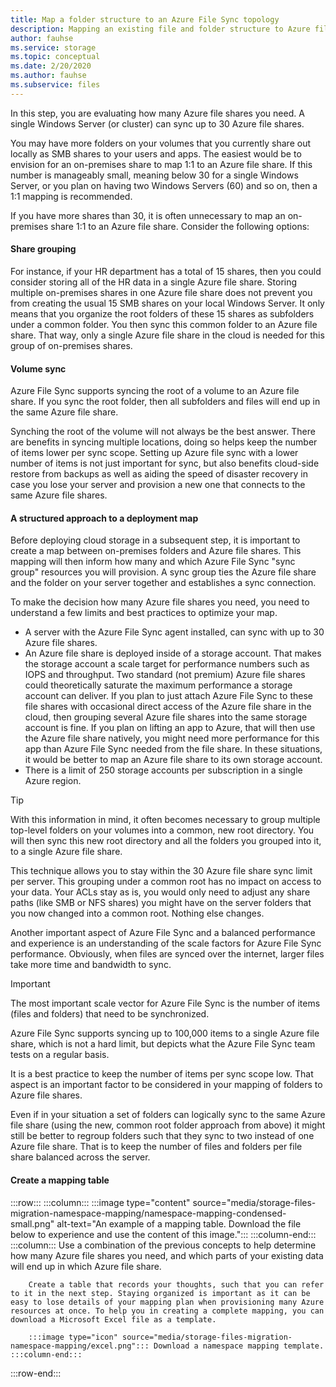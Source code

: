 ```yaml
---
title: Map a folder structure to an Azure File Sync topology
description: Mapping an existing file and folder structure to Azure file shares for use with Azure File Sync. A common text block, shared between migration docs.
author: fauhse
ms.service: storage
ms.topic: conceptual
ms.date: 2/20/2020
ms.author: fauhse
ms.subservice: files
---
```


In this step, you are evaluating how many Azure file shares you need. A single Windows Server (or cluster) can sync up to 30 Azure file shares.

You may have more folders on your volumes that you currently share out locally as SMB shares to your users and apps. The easiest would be to envision for an on-premises share to map 1:1 to an Azure file share. If this number is manageably small, meaning below 30 for a single Windows Server, or you plan on having two Windows Servers (60) and so on, then a 1:1 mapping is recommended.

If you have more shares than 30, it is often unnecessary to map an on-premises share 1:1 to an Azure file share.
Consider the following options:

#### Share grouping

For instance, if your HR department has a total of 15 shares, then you could consider storing all of the HR data in a single Azure file share. Storing multiple on-premises shares in one Azure file share does not prevent you from creating the usual 15 SMB shares on your local Windows Server. It only means that you organize the root folders of these 15 shares as subfolders under a common folder. You then sync this common folder to an Azure file share. That way, only a single Azure file share in the cloud is needed for this group of on-premises shares.

#### Volume sync

Azure File Sync supports syncing the root of a volume to an Azure file share.
If you sync the root folder, then all subfolders and files will end up in the same Azure file share.

Synching the root of the volume will not always be the best answer. There are benefits in syncing multiple locations, doing so helps keep the number of items lower per sync scope. Setting up Azure file sync with a lower number of items is not just important for sync, but also benefits cloud-side restore from backups as well as aiding the speed of disaster recovery in case you lose your server and provision a new one that connects to the same Azure file shares.

#### A structured approach to a deployment map

Before deploying cloud storage in a subsequent step, it is important to create a map between on-premises folders and Azure file shares. This mapping will then inform how many and which Azure File Sync "sync group" resources you will provision. A sync group ties the Azure file share and the folder on your server together and establishes a sync connection.

To make the decision how many Azure file shares you need, you need to understand a few limits and best practices to optimize your map.

* A server with the Azure File Sync agent installed, can sync with up to 30 Azure file shares.
* An Azure file share is deployed inside of a storage account. That makes the storage account a scale target for performance numbers such as IOPS and throughput. Two standard (not premium) Azure file shares could theoretically saturate the maximum performance a storage account can deliver. If you plan to just attach Azure File Sync to these file shares with occasional direct access of the Azure file share in the cloud, then grouping several Azure file shares into the same storage account is fine. If you plan on lifting an app to Azure, that will then use the Azure file share natively, you might need more performance for this app than Azure File Sync needed from the file share. In these situations, it would be better to map an Azure file share to its own storage account.
* There is a limit of 250 storage accounts per subscription in a single Azure region.

> [!TIP]
> With this information in mind, it often becomes necessary to group multiple top-level folders on your volumes into a common, new root directory. You will then sync this new root directory and all the folders you grouped into it, to a single Azure file share.                                                    

This technique allows you to stay within the 30 Azure file share sync limit per server.
This grouping under a common root has no impact on access to your data. Your ACLs stay as is, you would only need to adjust any share paths (like SMB or NFS shares) you might have on the server folders that you now changed into a common root. Nothing else changes.

Another important aspect of Azure File Sync and a balanced performance and experience is an understanding of the scale factors for Azure File Sync performance. Obviously, when files are synced over the internet, larger files take more time and bandwidth to sync.

> [!IMPORTANT]
> The most important scale vector for Azure File Sync is the number of items (files and folders) that need to be synchronized.

Azure File Sync supports syncing up to 100,000 items to a single Azure file share, which is not a hard limit, but depicts what the Azure File Sync team tests on a regular basis.

It is a best practice to keep the number of items per sync scope low. That aspect is an important factor to be considered in your mapping of folders to Azure file shares.

Even if in your situation a set of folders can logically sync to the same Azure file share (using the new, common root folder approach from above) it might still be better to regroup folders such that they sync to two instead of one Azure file share. That is to keep the number of files and folders per file share balanced across the server.

#### Create a mapping table

:::row:::
    :::column:::
        :::image type="content" source="media/storage-files-migration-namespace-mapping/namespace-mapping-condensed-small.png" alt-text="An example of a mapping table. Download the file below to experience and use the content of this image.":::
    :::column-end:::
    :::column:::
        Use a combination of the previous concepts to help determine how many Azure file shares you need, and which parts of your existing data will end up in which Azure file share.
        
        Create a table that records your thoughts, such that you can refer to it in the next step. Staying organized is important as it can be easy to lose details of your mapping plan when provisioning many Azure resources at once. To help you in creating a complete mapping, you can download a Microsoft Excel file as a template.
        
        :::image type="icon" source="media/storage-files-migration-namespace-mapping/excel.png"::: Download a namespace mapping template.
    :::column-end:::
:::row-end:::

